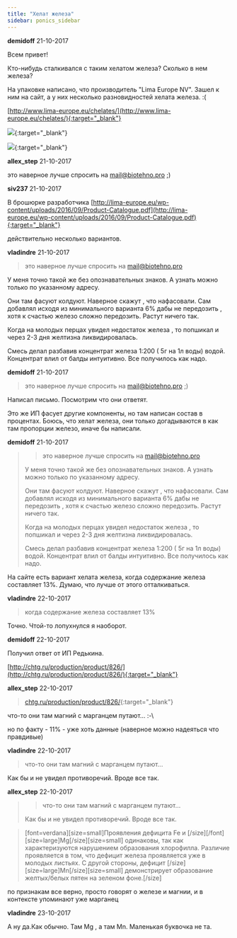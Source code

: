 ```yaml
---
title: "Хелат железа"
sidebar: ponics_sidebar
---
```


**demidoff** 21-10-2017

Всем привет!

Кто-нибудь сталкивался с таким хелатом железа? Сколько в нем железа?

На упаковке написано, что производитель "Lima Europe NV". Зашел к ним на сайт, а у них несколько разновидностей хелата железа. :(

[http://www.lima-europe.eu/chelates/](http://www.lima-europe.eu/chelates/){:target="_blank"}

[![](/imagehost2/thumbs/img20171021144556.jpg)](https://t.me/ponics_ru_files/18838){:target="_blank"}

[![](/imagehost2/thumbs/img20171021144607.jpg)](https://t.me/ponics_ru_files/18839){:target="_blank"}


**allex_step** 21-10-2017

это наверное лучше спросить на mail@biotehno.pro ;) 


**siv237** 21-10-2017

В брошюрке разработчика [http://lima-europe.eu/wp-content/uploads/2016/09/Product-Catalogue.pdf](http://lima-europe.eu/wp-content/uploads/2016/09/Product-Catalogue.pdf){:target="_blank"}

действительно несколько вариантов.


**vladindre** 21-10-2017

> это наверное лучше спросить на mail@biotehno.pro

У меня точно такой же без опознавательных знаков. А узнать можно только по указанному адресу.

Они там фасуют колдуют. Наверное скажут , что нафасовали. Сам добавлял исходя из минимального варианта 6% дабы не передозить , хотя к счастью железо сложно передозить. Растут ничего так.

Когда на молодых перцах увидел недостаток железа , то попшикал и через 2-3 дня желтизна ликвидировалась.

Смесь делал разбавив концентрат железа 1:200 ( 5г на 1л воды) водой. Концентрат влил от балды интуитивно. Все получилось как надо.


**demidoff** 21-10-2017

> это наверное лучше спросить на mail@biotehno.pro ;)

Написал письмо. Посмотрим что они ответят.

Это же ИП фасует другие компоненты, но там написан состав в процентах. Боюсь, что хелат железа, они только догадываются в как там пропорции железо, иначе бы написали.


**demidoff** 21-10-2017

> > это наверное лучше спросить на mail@biotehno.pro
> 
> 
> 
> У меня точно такой же без опознавательных знаков. А узнать можно только по указанному адресу.
> 
> Они там фасуют колдуют. Наверное скажут , что нафасовали. Сам добавлял исходя из минимального варианта 6% дабы не передозить , хотя к счастью железо сложно передозить. Растут ничего так.
> 
> Когда на молодых перцах увидел недостаток железа , то попшикал и через 2-3 дня желтизна ликвидировалась.
> 
> Смесь делал разбавив концентрат железа 1:200 ( 5г на 1л воды) водой. Концентрат влил от балды интуитивно. Все получилось как надо.

На сайте есть вариант хелата железа, когда содержание железа составляет 13%. Думаю, что лучше от этого отталкиваться.


**vladindre** 22-10-2017

> когда содержание железа составляет 13%

Точно. Чтой-то лопухнулся я наоборот.


**demidoff** 22-10-2017

Получил ответ от ИП Редькина.

[http://chtg.ru/production/product/826/](http://chtg.ru/production/product/826/){:target="_blank"}


**allex_step** 22-10-2017

> [chtg.ru/production/product/826/](http://forum.ponics.ru/go.php?url=aHR0cDovL2NodGcucnUvcHJvZHVjdGlvbi9wcm9kdWN0LzgyNi8=){:target="_blank"}

что-то они там магний с марганцем путают... :-\ 

но по факту - 11% - уже хоть данные (наверное можно надеяться что правдивые)


**vladindre** 22-10-2017

> что-то они там магний с марганцем путают...

Как бы и не увидел противоречий. Вроде все так.


**allex_step** 22-10-2017

> > что-то они там магний с марганцем путают...
> 
> 
> 
> Как бы и не увидел противоречий. Вроде все так.

> [font=verdana][size=small]Проявления дефицита Fe и [/size][/font][size=large]Mg[/size][size=small] одинаковы, так как характеризуются нарушением образования хлорофилла. Различие проявляется в том, что дефицит железа проявляется уже в молодых листьях. С другой стороны, дефицит [/size][size=large]Мn[/size][size=small] демонстрирует образование желтых/белых пятен на зеленом фоне.[/size]

по признакам все верно, просто говорят о железе и магнии, и в контексте упоминают уже марганец


**vladindre** 23-10-2017

А ну да.Как обычно. Там Mg , а там Mn. Маленькая буквочка не та.


